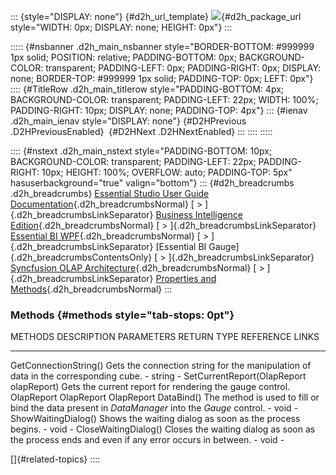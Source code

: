 ::: {style="DISPLAY: none"}
[](ms-xhelp:///?Id=d2h_url_template){#d2h_url_template} ![](!package_url!){#d2h_package_url style="WIDTH: 0px; DISPLAY: none; HEIGHT: 0px"}
:::

::::: {#nsbanner .d2h_main_nsbanner style="BORDER-BOTTOM: #999999 1px solid; POSITION: relative; PADDING-BOTTOM: 0px; BACKGROUND-COLOR: transparent; PADDING-LEFT: 0px; PADDING-RIGHT: 0px; DISPLAY: none; BORDER-TOP: #999999 1px solid; PADDING-TOP: 0px; LEFT: 0px"}
:::: {#TitleRow .d2h_main_titlerow style="PADDING-BOTTOM: 4px; BACKGROUND-COLOR: transparent; PADDING-LEFT: 22px; WIDTH: 100%; PADDING-RIGHT: 10px; DISPLAY: none; PADDING-TOP: 4px"}
::: {#ienav .d2h_main_ienav style="DISPLAY: none"}
[](ms-xhelp:///?Id=2faf4d4a-f5cd-445e-9ad7-119847535fc0){#D2HPrevious .D2HPreviousEnabled}  [](ms-xhelp:///?Id=e89b3116-b65b-4ccc-ace1-faedc47160c3){#D2HNext .D2HNextEnabled}
:::
::::
:::::

:::: {#nstext .d2h_main_nstext style="PADDING-BOTTOM: 10px; BACKGROUND-COLOR: transparent; PADDING-LEFT: 22px; PADDING-RIGHT: 10px; HEIGHT: 100%; OVERFLOW: auto; PADDING-TOP: 5px" hasuserbackground="true" valign="bottom"}
::: {#d2h_breadcrumbs .d2h_breadcrumbs}
[Essential Studio User Guide Documentation](ms-xhelp:///?Id=12457748-09e3-4d74-a240-8e049cedf030){.d2h_breadcrumbsNormal} [ \> ]{.d2h_breadcrumbsLinkSeparator} [Business Intelligence Edition](ms-xhelp:///?Id=fdf33dd8-62b2-47b9-ad7b-fc50e590bca5){.d2h_breadcrumbsNormal} [ \> ]{.d2h_breadcrumbsLinkSeparator} [Essential BI WPF](ms-xhelp:///?Id=41e3d586-d922-4a01-8272-679fe4ae7343){.d2h_breadcrumbsNormal} [ \> ]{.d2h_breadcrumbsLinkSeparator} [Essential BI Gauge]{.d2h_breadcrumbsContentsOnly} [ \> ]{.d2h_breadcrumbsLinkSeparator} [Syncfusion OLAP Architecture](ms-xhelp:///?Id=16424c28-f194-45ab-bcc9-546a823babdb){.d2h_breadcrumbsNormal} [ \> ]{.d2h_breadcrumbsLinkSeparator} [Properties and Methods](ms-xhelp:///?Id=ca5280cd-5e8f-41e4-af2a-ce49201cf427){.d2h_breadcrumbsNormal}
:::

### Methods {#methods style="tab-stops: 0pt"}

  METHODS                                   DESCRIPTION                                                                                      PARAMETERS   RETURN TYPE   REFERENCE LINKS
  ----------------------------------------- ------------------------------------------------------------------------------------------------ ------------ ------------- -----------------
  GetConnectionString()                     Gets the connection string for the manipulation of data in the corresponding cube.               \-           string        \-
  SetCurrentReport(OlapReport olapReport)   Gets the current report for rendering the gauge control.                                         OlapReport   OlapReport    OlapReport
  DataBind()                                The method is used to fill or bind the data present in *DataManager* into the *Gauge* control.   \-           void          \-
  ShowWaitingDialog()                       Shows the waiting dialog as soon as the process begins.                                          \-           void          \-
  CloseWaitingDialog()                      Closes the waiting dialog as soon as the process ends and even if any error occurs in between.   \-           void          \-

[]{#related-topics}
::::
